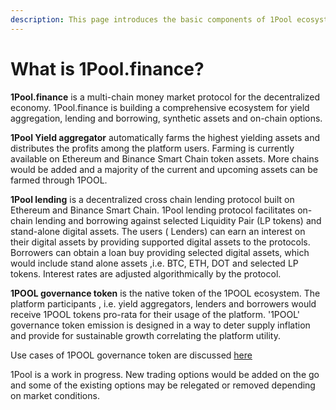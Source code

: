```yaml
---
description: This page introduces the basic components of 1Pool ecosystem.
---
```


# What is 1Pool.finance?

**1Pool.finance** is a multi-chain money market protocol for the  decentralized economy. 1Pool.finance is building a comprehensive ecosystem for yield aggregation, lending and borrowing, synthetic assets and on-chain options.

**1Pool Yield aggregator**  automatically farms the highest yielding assets and distributes the profits among the platform users. Farming is currently available on Ethereum and Binance Smart Chain token assets. More chains would be added  and a majority of the current and upcoming assets can be farmed through 1POOL. 

**1Pool lending** is a decentralized cross chain lending protocol built on Ethereum and Binance Smart Chain. 1Pool lending protocol facilitates on-chain lending and borrowing against selected Liquidity Pair \(LP tokens\) and stand-alone digital assets. The users \( Lenders\) can earn an interest on their digital assets by providing supported digital assets to the protocols. Borrowers can obtain a loan buy providing selected digital assets, which would include stand alone assets ,i.e. BTC, ETH, DOT and selected LP tokens. Interest rates are adjusted algorithmically by the protocol. 

**1POOL governance token** is the native token of the 1POOL ecosystem. The platform participants , i.e. yield aggregators, lenders and borrowers would receive 1POOL tokens pro-rata for their usage of the platform. '1POOL' governance token emission is designed in a way to deter supply inflation and  provide for sustainable growth correlating the platform utility. 

Use cases of 1POOL governance token are discussed [here](https://app.gitbook.com/@onepool/s/1pool-finance/~/drafts/-MdmdZsMvKJyXZJCiF71/1pool-tokenomics/1pool-governance-token)

1Pool is a work in progress. New trading options would be added on the go and some of the existing options may be relegated or removed depending on market conditions.

